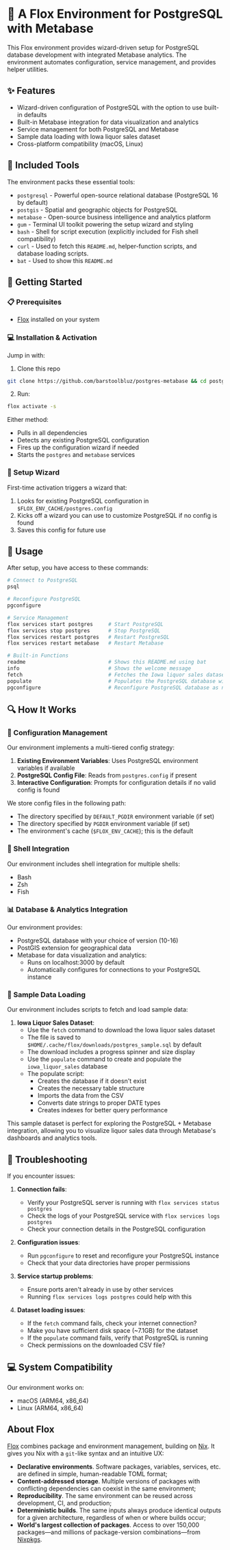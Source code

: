 # 🐘 A Flox Environment for PostgreSQL with Metabase

This Flox environment provides wizard-driven setup for PostgreSQL database development with integrated Metabase analytics. The environment automates configuration, service management, and provides helper utilities.

## ✨ Features

- Wizard-driven configuration of PostgreSQL with the option to use built-in defaults
- Built-in Metabase integration for data visualization and analytics
- Service management for both PostgreSQL and Metabase
- Sample data loading with Iowa liquor sales dataset
- Cross-platform compatibility (macOS, Linux)

## 🧰 Included Tools

The environment packs these essential tools:

- `postgresql` - Powerful open-source relational database (PostgreSQL 16 by default)
- `postgis` - Spatial and geographic objects for PostgreSQL
- `metabase` - Open-source business intelligence and analytics platform
- `gum` - Terminal UI toolkit powering the setup wizard and styling
- `bash` - Shell for script execution (explicitly included for Fish shell compatibility)
- `curl` - Used to fetch this `README.md`, helper-function scripts, and database loading scripts.
- `bat` - Used to show this `README.md`
  
## 🏁 Getting Started

### 📋 Prerequisites

- [Flox](https://flox.dev/get) installed on your system

### 💻 Installation & Activation

Jump in with:

1. Clone this repo

```sh
git clone https://github.com/barstoolbluz/postgres-metabase && cd postgres-metabase
```

2. Run:

```sh
flox activate -s
```

Either method:
- Pulls in all dependencies
- Detects any existing PostgreSQL configuration
- Fires up the configuration wizard if needed
- Starts the `postgres` and `metabase` services 

### 🧙 Setup Wizard

First-time activation triggers a wizard that:

1. Looks for existing PostgreSQL configuration in `$FLOX_ENV_CACHE/postgres.config`
2. Kicks off a wizard you can use to customize PostgreSQL if no config is found
3. Saves this config for future use

## 📝 Usage

After setup, you have access to these commands:

```bash
# Connect to PostgreSQL
psql

# Reconfigure PostgreSQL
pgconfigure

# Service Management
flox services start postgres     # Start PostgreSQL
flox services stop postgres      # Stop PostgreSQL
flox services restart postgres   # Restart PostgreSQL
flox services restart metabase   # Restart Metabase

# Built-in Functions
readme                           # Shows this README.md using bat
info                             # Shows the welcome message
fetch                            # Fetches the Iowa liquor sales dataset
populate                         # Populates the PostgreSQL database with this dataset
pgconfigure                      # Reconfigure PostgreSQL database as needed
```

## 🔍 How It Works

### 🔄 Configuration Management

Our environment implements a multi-tiered config strategy:

1. **Existing Environment Variables**: Uses PostgreSQL environment variables if available
2. **PostgreSQL Config File**: Reads from `postgres.config` if present
3. **Interactive Configuration**: Prompts for configuration details if no valid config is found

We store config files in the following path:
- The directory specified by `DEFAULT_PGDIR` environment variable (if set)
- The directory specified by `PGDIR` environment variable (if set)
- The environment's cache (`$FLOX_ENV_CACHE`); this is the default

### 🐚 Shell Integration

Our environment includes shell integration for multiple shells:
- Bash
- Zsh
- Fish

### 📊 Database & Analytics Integration

Our environment provides:
- PostgreSQL database with your choice of version (10-16)
- PostGIS extension for geographical data
- Metabase for data visualization and analytics:
  - Runs on localhost:3000 by default
  - Automatically configures for connections to your PostgreSQL instance

### 📂 Sample Data Loading

Our environment includes scripts to fetch and load sample data:

1. **Iowa Liquor Sales Dataset**:
   - Use the `fetch` command to download the Iowa liquor sales dataset
   - The file is saved to `$HOME/.cache/flox/downloads/postgres_sample.sql` by default
   - The download includes a progress spinner and size display
   - Use the `populate` command to create and populate the `iowa_liquor_sales` database
   - The populate script:
     - Creates the database if it doesn't exist
     - Creates the necessary table structure
     - Imports the data from the CSV
     - Converts date strings to proper DATE types
     - Creates indexes for better query performance

This sample dataset is perfect for exploring the PostgreSQL + Metabase integration, allowing you to visualize liquor sales data through Metabase's dashboards and analytics tools.

## 🔧 Troubleshooting

If you encounter issues:

1. **Connection fails**: 
   - Verify your PostgreSQL server is running with `flox services status postgres`
   - Check the logs of your PostgreSQL service with `flox services logs postgres`
   - Check your connection details in the PostgreSQL configuration
   
2. **Configuration issues**:
   - Run `pgconfigure` to reset and reconfigure your PostgreSQL instance
   - Check that your data directories have proper permissions

3. **Service startup problems**: 
   - Ensure ports aren't already in use by other services
   - Running `flox services logs postgres` could help with this

4. **Dataset loading issues**:
   - If the `fetch` command fails, check your internet connection?
   - Make you have sufficient disk space (~7.1GB) for the dataset
   - If the `populate` command fails, verify that PostgreSQL is running
   - Check permissions on the downloaded CSV file?

## 💻 System Compatibility

Our environment works on:
- macOS (ARM64, x86_64)
- Linux (ARM64, x86_64)

## About Flox

[Flox](https://flox.dev/docs) combines package and environment management, building on [Nix](https://github.com/NixOS/nix). It gives you Nix with a `git`-like syntax and an intuitive UX:

- **Declarative environments**. Software packages, variables, services, etc. are defined in simple, human-readable TOML format;
- **Content-addressed storage**. Multiple versions of packages with conflicting dependencies can coexist in the same environment;
- **Reproducibility**. The same environment can be reused across development, CI, and production;
- **Deterministic builds**. The same inputs always produce identical outputs for a given architecture, regardless of when or where builds occur;
- **World's largest collection of packages**. Access to over 150,000 packages—and millions of package-version combinations—from [Nixpkgs](https://github.com/NixOS/nixpkgs).
